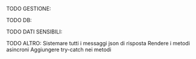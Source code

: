 TODO GESTIONE:
<!-- fare crud; -->
<!-- fare template per gestire il db; -->
<!-- sistemare validazioni -->

TODO DB:
<!-- hashare le password; -->
<!-- rimuovere mailFrom dal db; -->

TODO DATI SENSIBILI:
<!-- Rimuovere dati sensibili dal config; -->
<!-- Ripushare repo; -->

TODO ALTRO:
Sistemare tutti i messaggi json di risposta
Rendere i metodi asincroni
Aggiungere try-catch nei metodi
<!-- Pulire il codice; -->
<!-- Migliorare performance; -->
<!-- Renderlo più mantenibile; -->
<!-- Provare a fare un metodo unico nel middleware; -->

